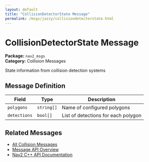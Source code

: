```yaml
---
layout: default
title: "CollisionDetectorState Message"
permalink: /msgs/jazzy/collisiondetectorstate.html
---
```


# CollisionDetectorState Message

**Package:** `nav2_msgs`  
**Category:** Collision Messages

State information from collision detection systems

## Message Definition

| Field | Type | Description |
|-------|------|-------------|
| `polygons` | `string[]` | Name of configured polygons |
| `detections` | `bool[]` | List of detections for each polygon |



## Related Messages

- [All Collision Messages](/jazzy/msgs/index.html#collision-messages)
- [Message API Overview](/jazzy/msgs/index.html)
- [Nav2 C++ API Documentation](/jazzy/html/index.html)
